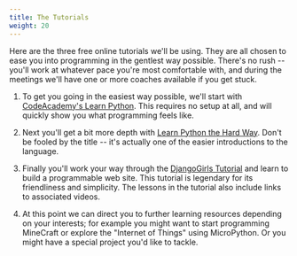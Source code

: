 ```yaml
---
title: The Tutorials
weight: 20
---
```


Here are the three free online tutorials we'll be using. They are all chosen to
ease you into programming in the gentlest way possible. There's no rush --
you'll work at whatever pace you're most comfortable with, and during the
meetings we'll have one or more coaches available if you get stuck.

1.  To get you going in the easiest way possible, we'll start with
[CodeAcademy's Learn Python](https://www.codecademy.com/learn/learn-python). This
requires no setup at all, and will quickly show you what programming feels
like.

2.  Next you'll get a bit more depth with [Learn Python the Hard
Way](https://learnpythonthehardway.org/python3/). Don't be fooled by the
title -- it's actually one of the easier introductions to the language.

3.  Finally you'll work your way through the [DjangoGirls
Tutorial](https://tutorial.djangogirls.org/en/) and learn to build a
programmable web site. This tutorial is legendary for its friendliness and
simplicity. The lessons in the tutorial also include links to associated
videos.

4. At this point we can direct you to further learning resources depending on
your interests; for example you might want to start programming MineCraft or
explore the "Internet of Things" using MicroPython. Or you might have a special
project you'd like to tackle.
